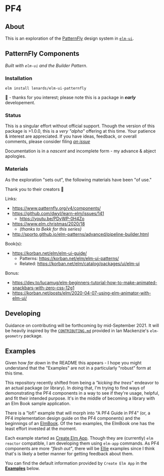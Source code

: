 # PF4

## About
This is an exploration of the [PatternFly](https://www.patternfly.org/v4/) design system in [`elm-ui`](https://package.elm-lang.org/packages/mdgriffith/elm-ui/latest/).

## PatternFly Components

_Built with `elm-ui` and the Builder Pattern_.

### Installation

```
elm install lenards/elm-ui-patternfly
```

:memo: - thanks for you interest; please note this is a package in _**early**_ developement.

### Status

This is a singular effort without official support. Though the version of this package is >1.0.0, this is a _very "alpha"_ offering at this time. Your patience & interest are appreciated. If you have ideas, feedback, or overall comments, please consider filing [_an issue_](https://github.com/lenards/elm-ui-patternfly/issues)

Documentation is in a _nascent_ and incomplete form - my advance & abject apologies.

### Materials

As the exploration "sets out", the following materials have been "of use."

Thank you to their creators :bow:

Links:
  - https://www.patternfly.org/v4/components/
  - https://github.com/dwyl/learn-elm/issues/141
    - https://youtu.be/PDyWP-0H4Zo
  - https://www.elm.christmas/2020/18
    - _(thanks to Bekk for this series)_
  - http://sporto.github.io/elm-patterns/advanced/pipeline-builder.html

Book(s):
  - https://korban.net/elm/elm-ui-guide/
    - Patterns: https://korban.net/elm/elm-ui-patterns/
    - Related: https://korban.net/elm/catalog/packages/ui/elm-ui

Bonus:
  - https://dev.to/lucamug/elm-beginners-tutorial-how-to-make-animated-snackbars-with-zero-css-12g1
  - https://korban.net/posts/elm/2020-04-07-using-elm-animator-with-elm-ui/

## Developing

Guidance on contributing will be forthcoming by mid-September 2021. It will be heavily inspired by the [`CONTRIBUTING.md`](https://github.com/ianmackenzie/elm-geometry/blob/master/CONTRIBUTING.md) provided in Ian Mackenzie's `elm-geometry` package.

## Examples

Given how _far down_ in the README this appears - I hope you might understand that the "Examples" are not in a particularly "robust" form at this time.

This repository recently shifted from being a _"kicking the trees"_ endeavor to an actual package (or library). In doing that, I'm trying to find ways of demonstrating the PF4 components in a way to see if they're usage, helpful, and fit their intended purpose. It's in the middle of becoming a library with an Elm Book sample application.


There is a "lofi" example that will morph into "A PF4 Guide in PF4" (or, a PF4 implementation design guide on the PF4 components) and the beginnings of an [ElmBook](https://github.com/dtwrks/elm-book). Of the two examples, the ElmBook one has the least effort invested at the moment.

Each example started as [Create Elm App](https://github.com/halfzebra/create-elm-app). Though they are (currently) `elm reactor` compatible, I am developing them using `elm-app` commands. As PF4 components are more _"flesh out"_, there will be [Ellie](https://ellie-app.com/) examples since I think that's is likely a better manner for getting feedback about them.


You can find the default information provided by `Create Elm App` in the [**Examples**](https://github.com/lenards/elm-ui-patternfly/tree/main/examples) below.

